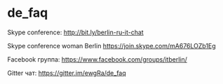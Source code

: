 # de_faq

Skype conference: http://bit.ly/berlin-ru-it-chat

Skype conference woman Berlin  https://join.skype.com/mA676LOZb1Eg

Facebook группа: https://www.facebook.com/groups/itberlin/

Gitter чат: https://gitter.im/ewgRa/de_faq
